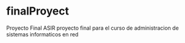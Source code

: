 # finalProyect
Proyecto Final ASIR
proyecto final para el curso de administracion de sistemas informaticos en red
